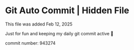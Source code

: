 # Git Auto Commit | Hidden File

This file was added Feb 12, 2025

Just for fun and keeping my daily git commit active 🤪

commit number: 943274
